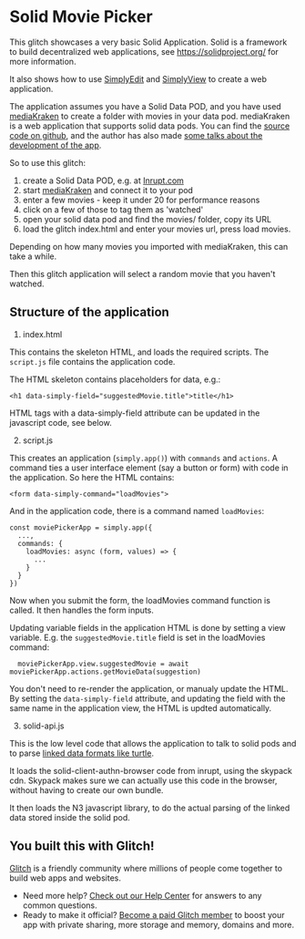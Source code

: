 # Solid Movie Picker

This glitch showcases a very basic Solid Application. Solid is a framework to build decentralized web applications, see https://solidproject.org/ for more information.

It also shows how to use [SimplyEdit](https://simplyedit.io/) and [SimplyView](https://reference.simplyedit.io/simplyview/) to create a web application.

The application assumes you have a Solid Data POD, and you have used [mediaKraken](https://noeldemartin.github.io/media-kraken/login) to create a folder with movies in your data pod.
mediaKraken is a web application that supports solid data pods. You can find the [source code on github](https://github.com/NoelDeMartin/media-kraken), and the author has also made [some talks about the development of the app](https://www.youtube.com/watch?app=desktop&v=cajBTJXmKhA).

So to use this glitch:

1. create a Solid Data POD, e.g. at [Inrupt.com](https://start.inrupt.com/profile)
2. start [mediaKraken](https://noeldemartin.github.io/media-kraken/login) and connect it to your pod
3. enter a few movies - keep it under 20 for performance reasons
4. click on a few of those to tag them as 'watched'
5. open your solid data pod and find the movies/ folder, copy its URL
6. load the glitch index.html and enter your movies url, press load movies.

Depending on how many movies you imported with mediaKraken, this can take a while.

Then this glitch application will select a random movie that you haven't watched.

## Structure of the application

1. index.html

This contains the skeleton HTML, and loads the required scripts. The `script.js` file contains the application code.

The HTML skeleton contains placeholders for data, e.g.:

```
<h1 data-simply-field="suggestedMovie.title">title</h1>
```

HTML tags with a data-simply-field attribute can be updated in the javascript code, see below.


2. script.js

This creates an application (`simply.app()`) with `commands` and `actions`.
A command ties a user interface element (say a button or form) with code in the application. So here the HTML contains:

```
<form data-simply-command="loadMovies">
```

And in the application code, there is a command named `loadMovies`:

```
const moviePickerApp = simply.app({
  ...,
  commands: {
    loadMovies: async (form, values) => {
      ...
    }
  }
})
```

Now when you submit the form, the loadMovies command function is called. It then handles the form inputs.

Updating variable fields in the application HTML is done by setting a view variable. E.g. the `suggestedMovie.title` field is set in the loadMovies command:

```
  moviePickerApp.view.suggestedMovie = await moviePickerApp.actions.getMovieData(suggestion)
```

You don't need to re-render the application, or manualy update the HTML. By setting the `data-simply-field` attribute, 
and updating the field with the same name in the application view, the HTML is updted automatically.


3. solid-api.js

This is the low level code that allows the application to talk to solid pods and to parse [linked data formats like turtle](https://medium.com/wallscope/understanding-linked-data-formats-rdf-xml-vs-turtle-vs-n-triples-eb931dbe9827).

It loads the solid-client-authn-browser code from inrupt, using the skypack cdn. Skypack makes sure we can actually use this code in the browser, without having to create our own bundle.

It then loads the N3 javascript library, to do the actual parsing of the linked data stored inside the solid pod.



## You built this with Glitch!

[Glitch](https://glitch.com) is a friendly community where millions of people come together to build web apps and websites.

- Need more help? [Check out our Help Center](https://help.glitch.com/) for answers to any common questions.
- Ready to make it official? [Become a paid Glitch member](https://glitch.com/pricing) to boost your app with private sharing, more storage and memory, domains and more.

